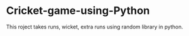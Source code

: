 # Cricket-game-using-Python

This roject takes runs, wicket, extra runs using random library in python.
